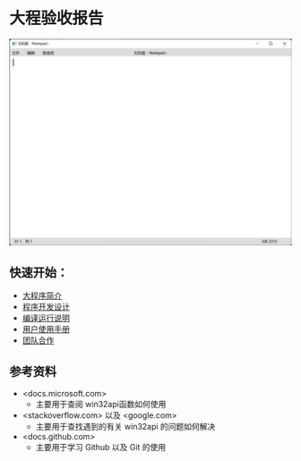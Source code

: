 # 大程验收报告

![screenshot](assets/appearance.jpg)

## 快速开始：

 - [大程序简介](INTRODUCTION.md)
 - [程序开发设计](DESIGN.md)
 - [编译运行说明](COMPILE_RUN.md)
 - [用户使用手册](MANUAL.md)
 - [团队合作](TEAMWORK.md)

## 参考资料

 - <docs.microsoft.com>
   - 主要用于查阅 win32api函数如何使用
 - <stackoverflow.com> 以及 <google.com>
   - 主要用于查找遇到的有关 win32api 的问题如何解决
 - <docs.github.com>
   - 主要用于学习 Github 以及 Git 的使用
